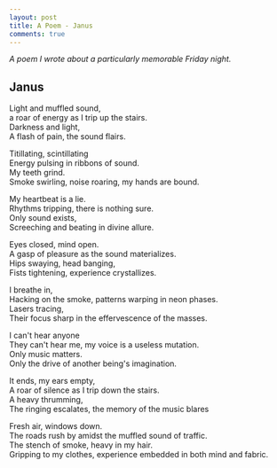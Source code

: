 ```yaml
---
layout: post
title: A Poem - Janus
comments: true
---
```


*A poem I wrote about a particularly memorable Friday night.*

## Janus

Light and muffled sound,  
a roar of energy as I trip up the stairs.  
Darkness and light,  
A flash of pain, the sound flairs.  

Titillating, scintillating  
Energy pulsing in ribbons of sound.  
My teeth grind.  
Smoke swirling, noise roaring, my hands are bound.  

My heartbeat is a lie.  
Rhythms tripping, there is nothing sure.  
Only sound exists,  
Screeching and beating in divine allure.  

Eyes closed, mind open.  
A gasp of pleasure as the sound materializes.  
Hips swaying, head banging,  
Fists tightening, experience crystallizes.  

I breathe in,  
Hacking on the smoke, patterns warping in neon phases.  
Lasers tracing,  
Their focus sharp in the effervescence of the masses.  

I can't hear anyone  
They can't hear me, my voice is a useless mutation.  
Only music matters.  
Only the drive of another being's imagination.  

It ends, my ears empty,  
A roar of silence as I trip down the stairs.  
A heavy thrumming,  
The ringing escalates, the memory of the music blares  

Fresh air, windows down.  
The roads rush by amidst the muffled sound of traffic.  
The stench of smoke, heavy in my hair.  
Gripping to my clothes, experience embedded in both mind and fabric.  
